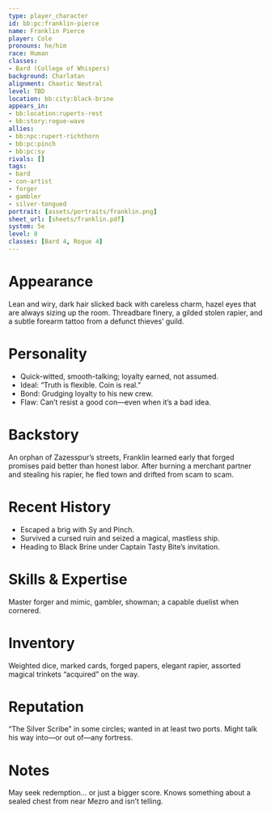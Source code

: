 ```yaml
---
type: player_character
id: bb:pc:franklin-pierce
name: Franklin Pierce
player: Cole
pronouns: he/him
race: Human
classes:
- Bard (College of Whispers)
background: Charlatan
alignment: Chaotic Neutral
level: TBD
location: bb:city:black-brine
appears_in:
- bb:location:ruperts-rest
- bb:story:rogue-wave
allies:
- bb:npc:rupert-richthorn
- bb:pc:pinch
- bb:pc:sy
rivals: []
tags:
- bard
- con-artist
- forger
- gambler
- silver-tongued
portrait: [assets/portraits/franklin.png]
sheet_url: [sheets/franklin.pdf]
system: 5e
level: 8
classes: [Bard 4, Rogue 4]
---
```

# Appearance
Lean and wiry, dark hair slicked back with careless charm, hazel eyes that are always sizing up the room. Threadbare finery, a gilded stolen rapier, and a subtle forearm tattoo from a defunct thieves’ guild.

# Personality
- Quick-witted, smooth-talking; loyalty earned, not assumed.  
- Ideal: “Truth is flexible. Coin is real.”  
- Bond: Grudging loyalty to his new crew.  
- Flaw: Can’t resist a good con—even when it’s a bad idea.

# Backstory
An orphan of Zazesspur’s streets, Franklin learned early that forged promises paid better than honest labor. After burning a merchant partner and stealing his rapier, he fled town and drifted from scam to scam.

# Recent History
- Escaped a brig with Sy and Pinch.  
- Survived a cursed ruin and seized a magical, mastless ship.  
- Heading to Black Brine under Captain Tasty Bite’s invitation.

# Skills & Expertise
Master forger and mimic, gambler, showman; a capable duelist when cornered.

# Inventory
Weighted dice, marked cards, forged papers, elegant rapier, assorted magical trinkets “acquired” on the way.

# Reputation
“The Silver Scribe” in some circles; wanted in at least two ports. Might talk his way into—or out of—any fortress.

# Notes
May seek redemption… or just a bigger score. Knows something about a sealed chest from near Mezro and isn’t telling.

